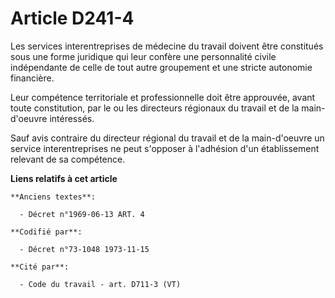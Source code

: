 # Article D241-4

Les services interentreprises de médecine du travail doivent être constitués sous une forme juridique qui leur confère une
personnalité civile indépendante de celle de tout autre groupement et une stricte autonomie financière.

Leur compétence territoriale et professionnelle doit être approuvée, avant toute constitution, par le ou les directeurs
régionaux du travail et de la main-d'oeuvre intéressés.

Sauf avis contraire du directeur régional du travail et de la main-d'oeuvre un service interentreprises ne peut s'opposer à
l'adhésion d'un établissement relevant de sa compétence.

**Liens relatifs à cet article**

	**Anciens textes**:

	  - Décret n°1969-06-13 ART. 4

	**Codifié par**:

	  - Décret n°73-1048 1973-11-15

	**Cité par**:

	  - Code du travail - art. D711-3 (VT)

